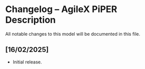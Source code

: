 # Changelog – AgileX PiPER Description

All notable changes to this model will be documented in this file.

## [16/02/2025]
- Initial release.
